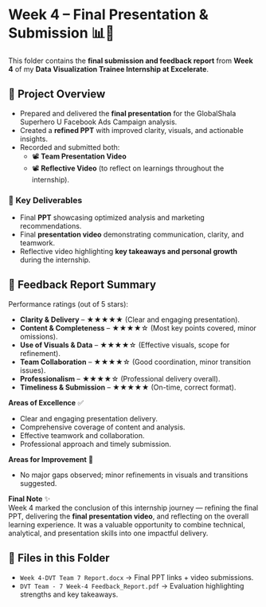 # Week 4 – Final Presentation & Submission 📊🎥  

This folder contains the **final submission and feedback report** from **Week 4** of my **Data Visualization Trainee Internship at Excelerate**.  

## 📌 Project Overview  
- Prepared and delivered the **final presentation** for the GlobalShala Superhero U Facebook Ads Campaign analysis.  
- Created a **refined PPT** with improved clarity, visuals, and actionable insights.  
- Recorded and submitted both:  
  - 📽️ **Team Presentation Video**  
  - 📽️ **Reflective Video** (to reflect on learnings throughout the internship).  

### 🔑 Key Deliverables  
- Final **PPT** showcasing optimized analysis and marketing recommendations.  
- Final **presentation video** demonstrating communication, clarity, and teamwork.  
- Reflective video highlighting **key takeaways and personal growth** during the internship.  

## 📝 Feedback Report Summary  
Performance ratings (out of 5 stars):  
- **Clarity & Delivery** – ★★★★★ (Clear and engaging presentation).  
- **Content & Completeness** – ★★★★☆ (Most key points covered, minor omissions).  
- **Use of Visuals & Data** – ★★★★☆ (Effective visuals, scope for refinement).  
- **Team Collaboration** – ★★★★☆ (Good coordination, minor transition issues).  
- **Professionalism** – ★★★★☆ (Professional delivery overall).  
- **Timeliness & Submission** – ★★★★★ (On-time, correct format).  

**Areas of Excellence** ✅  
- Clear and engaging presentation delivery.  
- Comprehensive coverage of content and analysis.  
- Effective teamwork and collaboration.  
- Professional approach and timely submission.  

**Areas for Improvement** 🎯  
- No major gaps observed; minor refinements in visuals and transitions suggested.  

**Final Note** ✨  
Week 4 marked the conclusion of this internship journey — refining the final PPT, delivering the **final presentation video**, and reflecting on the overall learning experience. It was a valuable opportunity to combine technical, analytical, and presentation skills into one impactful delivery.  

## 📂 Files in this Folder  
- `Week 4-DVT Team 7 Report.docx` → Final PPT links + video submissions.  
- `DVT Team - 7 Week-4 Feedback_Report.pdf` → Evaluation highlighting strengths and key takeaways.  



